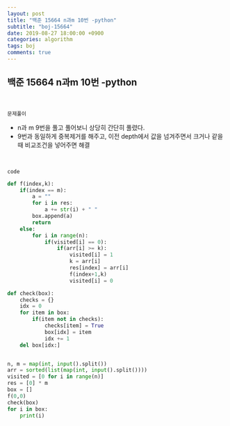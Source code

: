 ```yaml
---
layout: post
title: "백준 15664 n과m 10번 -python"
subtitle: "boj-15664"
date: 2019-08-27 18:00:00 +0900
categories: algorithm
tags: boj
comments: true
---
```


## 백준 15664 n과m 10번 -python

<br>

`문제풀이`

- n과 m 9번을 풀고 풀어보니 상당히 간단히 풀렸다.
- 9번과 동일하게 중복제거를 해주고, 이전 depth에서 값을 넘겨주면서 크거나 같을때 비교조건을 넣어주면 해결

<br>

`code`

```python
def f(index,k):
    if(index == m):
        a = ""
        for i in res:
            a += str(i) + " "
        box.append(a)
        return
    else:
        for i in range(n):
            if(visited[i] == 0):
                if(arr[i] >= k):
                    visited[i] = 1
                    k = arr[i]
                    res[index] = arr[i]
                    f(index+1,k)
                    visited[i] = 0

def check(box):
    checks = {}
    idx = 0
    for item in box:
        if(item not in checks):
            checks[item] = True
            box[idx] = item
            idx += 1
    del box[idx:]


n, m = map(int, input().split())
arr = sorted(list(map(int, input().split())))
visited = [0 for i in range(n)]
res = [0] * m
box = []
f(0,0)
check(box)
for i in box:
    print(i)
```



